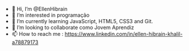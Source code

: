 - 👋 Hi, I’m @EllenHibrain
- 👀 I’m interested in  programação
- 🌱 I’m currently learning  JavaScript, HTML5, CSS3 and Git.
- 💞️ I’m looking to collaborate como Jovem Aprendiz
- 📫 How to reach me :  https://www.linkedin.com/in/ellen-hibrain-khalil-a78879173

<!---
EllenHibrain/EllenHibrain is a ✨ special ✨ repository because its `README.md` (this file) appears on your GitHub profile.
You can click the Preview link to take a look at your changes.
--->
